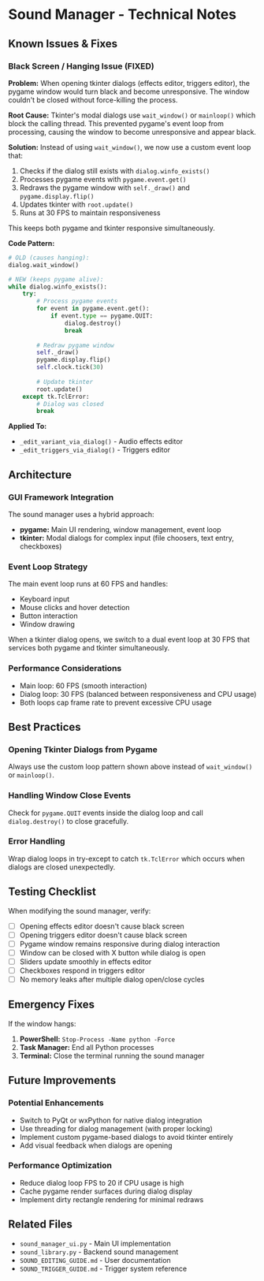# Sound Manager - Technical Notes

## Known Issues & Fixes

### Black Screen / Hanging Issue (FIXED)

**Problem:** When opening tkinter dialogs (effects editor, triggers editor), the pygame window would turn black and become unresponsive. The window couldn't be closed without force-killing the process.

**Root Cause:** Tkinter's modal dialogs use `wait_window()` or `mainloop()` which block the calling thread. This prevented pygame's event loop from processing, causing the window to become unresponsive and appear black.

**Solution:** Instead of using `wait_window()`, we now use a custom event loop that:
1. Checks if the dialog still exists with `dialog.winfo_exists()`
2. Processes pygame events with `pygame.event.get()`
3. Redraws the pygame window with `self._draw()` and `pygame.display.flip()`
4. Updates tkinter with `root.update()`
5. Runs at 30 FPS to maintain responsiveness

This keeps both pygame and tkinter responsive simultaneously.

**Code Pattern:**
```python
# OLD (causes hanging):
dialog.wait_window()

# NEW (keeps pygame alive):
while dialog.winfo_exists():
    try:
        # Process pygame events
        for event in pygame.event.get():
            if event.type == pygame.QUIT:
                dialog.destroy()
                break
        
        # Redraw pygame window
        self._draw()
        pygame.display.flip()
        self.clock.tick(30)
        
        # Update tkinter
        root.update()
    except tk.TclError:
        # Dialog was closed
        break
```

**Applied To:**
- `_edit_variant_via_dialog()` - Audio effects editor
- `_edit_triggers_via_dialog()` - Triggers editor

## Architecture

### GUI Framework Integration
The sound manager uses a hybrid approach:
- **pygame:** Main UI rendering, window management, event loop
- **tkinter:** Modal dialogs for complex input (file choosers, text entry, checkboxes)

### Event Loop Strategy
The main event loop runs at 60 FPS and handles:
- Keyboard input
- Mouse clicks and hover detection
- Button interaction
- Window drawing

When a tkinter dialog opens, we switch to a dual event loop at 30 FPS that services both pygame and tkinter simultaneously.

### Performance Considerations
- Main loop: 60 FPS (smooth interaction)
- Dialog loop: 30 FPS (balanced between responsiveness and CPU usage)
- Both loops cap frame rate to prevent excessive CPU usage

## Best Practices

### Opening Tkinter Dialogs from Pygame
Always use the custom loop pattern shown above instead of `wait_window()` or `mainloop()`.

### Handling Window Close Events
Check for `pygame.QUIT` events inside the dialog loop and call `dialog.destroy()` to close gracefully.

### Error Handling
Wrap dialog loops in try-except to catch `tk.TclError` which occurs when dialogs are closed unexpectedly.

## Testing Checklist

When modifying the sound manager, verify:
- [ ] Opening effects editor doesn't cause black screen
- [ ] Opening triggers editor doesn't cause black screen
- [ ] Pygame window remains responsive during dialog interaction
- [ ] Window can be closed with X button while dialog is open
- [ ] Sliders update smoothly in effects editor
- [ ] Checkboxes respond in triggers editor
- [ ] No memory leaks after multiple dialog open/close cycles

## Emergency Fixes

If the window hangs:
1. **PowerShell:** `Stop-Process -Name python -Force`
2. **Task Manager:** End all Python processes
3. **Terminal:** Close the terminal running the sound manager

## Future Improvements

### Potential Enhancements
- Switch to PyQt or wxPython for native dialog integration
- Use threading for dialog management (with proper locking)
- Implement custom pygame-based dialogs to avoid tkinter entirely
- Add visual feedback when dialogs are opening

### Performance Optimization
- Reduce dialog loop FPS to 20 if CPU usage is high
- Cache pygame render surfaces during dialog display
- Implement dirty rectangle rendering for minimal redraws

## Related Files
- `sound_manager_ui.py` - Main UI implementation
- `sound_library.py` - Backend sound management
- `SOUND_EDITING_GUIDE.md` - User documentation
- `SOUND_TRIGGER_GUIDE.md` - Trigger system reference
